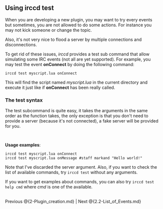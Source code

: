 ## Using irccd test

When you are developing a new plugin, you may want to try every events but
sometimes, you are not allowed to do some actions. For instance you may
not kick someone or change the topic.

Also, it's not very nice to flood a server by multiple connections and
disconnections.

To get rid of these issues, *irccd* provides a test sub command that allow
simulating some IRC events (not all are yet supported). For example, you
may test the event **onConnect** by doing the following command:

	irccd test myscript.lua onConnect

This will find the script named *myscript.lua* in the current directory and
execute it just like if **onConnect** has been really called.

### The test syntax

The test subcommand is quite easy, it takes the arguments in the same order
as the function takes, the only exception is that you don't need to provide
a server (because it's not connected), a fake server will be provided for you.

<br />

**Usage examples**:

	irccd test myscript.lua onConnect
	irccd test myscript.lua onMessage #staff markand "Hello world!"

Note that I've discarded the server argument. Also, if you want to check the
list of available commands, try <code>irccd test</code> without any arguments.

If you want to get examples about commands, you can also try
<code>irccd test help cmd</code> where *cmd* is one of the available.
<br />
<br />

Previous @{2-Plugin_creation.md} | Next @{2.2-List_of_Events.md}

<!--- vim: set syntax=mkd: -->
